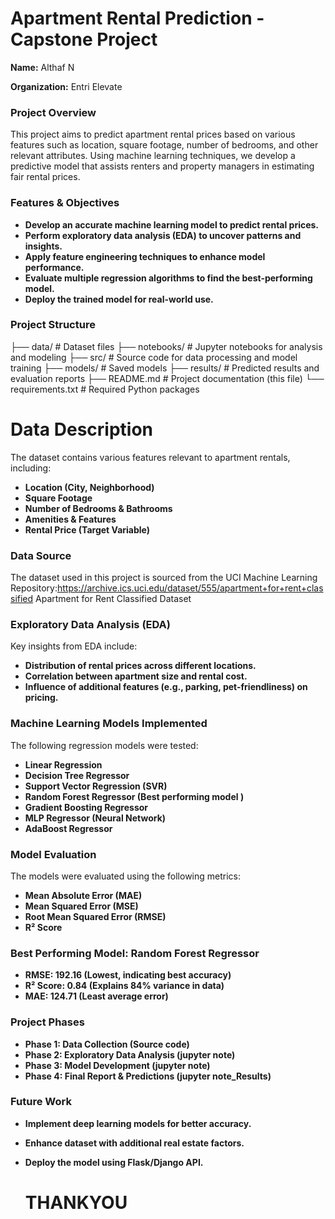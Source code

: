 # Apartment Rental Prediction - Capstone Project

**Name:** Althaf N

**Organization:** Entri Elevate

### Project Overview

This project aims to predict apartment rental prices based on various features such as location, square footage, number of bedrooms, and other relevant attributes. Using machine learning techniques, we develop a predictive model that assists renters and property managers in estimating fair rental prices.

### Features & Objectives
- **Develop an accurate machine learning model to predict rental prices.**
- **Perform exploratory data analysis (EDA) to uncover patterns and insights.**
- **Apply feature engineering techniques to enhance model performance.**
- **Evaluate multiple regression algorithms to find the best-performing model.**
- **Deploy the trained model for real-world use.**

### Project Structure
├── data/                     # Dataset files
├── notebooks/                # Jupyter notebooks for analysis and modeling
├── src/                      # Source code for data processing and model training
├── models/                   # Saved models
├── results/                  # Predicted results and evaluation reports
├── README.md                 # Project documentation (this file)
└── requirements.txt          # Required Python packages

 # Data Description

The dataset contains various features relevant to apartment rentals, including:

- **Location (City, Neighborhood)**
- **Square Footage**
- **Number of Bedrooms & Bathrooms**
- **Amenities & Features**
- **Rental Price (Target Variable)**

### Data Source
The dataset used in this project is sourced from the UCI Machine Learning
Repository:https://archive.ics.uci.edu/dataset/555/apartment+for+rent+classified
Apartment for Rent Classified Dataset

### Exploratory Data Analysis (EDA)
Key insights from EDA include:
- **Distribution of rental prices across different locations.**
- **Correlation between apartment size and rental cost.**
- **Influence of additional features (e.g., parking, pet-friendliness) on pricing.**
  
### Machine Learning Models Implemented
The following regression models were tested:
- **Linear Regression**
- **Decision Tree Regressor**
- **Support Vector Regression (SVR)**
- **Random Forest Regressor (Best performing model )**
- **Gradient Boosting Regressor**
- **MLP Regressor (Neural Network)**
- **AdaBoost Regressor**
  
 ### Model Evaluation
The models were evaluated using the following metrics:
- **Mean Absolute Error (MAE)**
- **Mean Squared Error (MSE)**
- **Root Mean Squared Error (RMSE)**
- **R² Score**
  
### Best Performing Model: Random Forest Regressor

- **RMSE: 192.16 (Lowest, indicating best accuracy)**
- **R² Score: 0.84 (Explains 84% variance in data)**
- **MAE: 124.71 (Least average error)**
  
### Project Phases
- **Phase 1: Data Collection (Source code)**
- **Phase 2: Exploratory Data Analysis (jupyter note)**
- **Phase 3: Model Development (jupyter note)**
- **Phase 4: Final Report & Predictions (jupyter note_Results)**

### Future Work
- **Implement deep learning models for better accuracy.**
- **Enhance dataset with additional real estate factors.**
- **Deploy the model using Flask/Django API.**

  # **THANKYOU**
